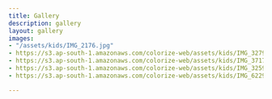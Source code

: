 ```yaml
---
title: Gallery
description: gallery
layout: gallery
images:
- "/assets/kids/IMG_2176.jpg"
- https://s3.ap-south-1.amazonaws.com/colorize-web/assets/kids/IMG_3279.jpg
- https://s3.ap-south-1.amazonaws.com/colorize-web/assets/kids/IMG_3717.jpg
- https://s3.ap-south-1.amazonaws.com/colorize-web/assets/kids/IMG_3259.jpg
- https://s3.ap-south-1.amazonaws.com/colorize-web/assets/kids/IMG_6229.jpg

---
```


